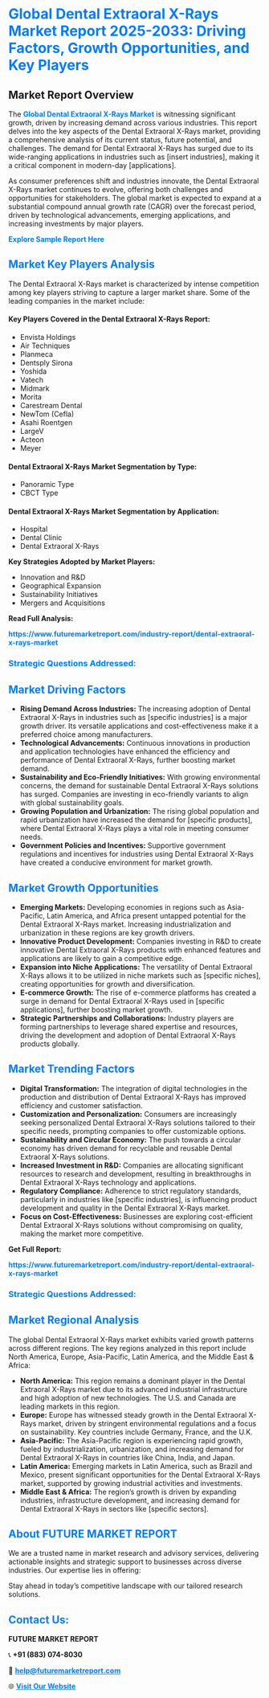 <h1 style="color: #007BFF;">Global Dental Extraoral X-Rays Market Report 2025-2033: Driving Factors, Growth Opportunities, and Key Players</h1>

<section id="overview">
<h2>Market Report Overview</h2>
<p>The <a href="https://www.futuremarketreport.com/industry-report/dental-extraoral-x-rays-market" style="color: #007BFF; text-decoration: none;"><strong>Global Dental Extraoral X-Rays Market</strong></a> is witnessing significant growth, driven by increasing demand across various industries. This report delves into the key aspects of the Dental Extraoral X-Rays market, providing a comprehensive analysis of its current status, future potential, and challenges. The demand for Dental Extraoral X-Rays has surged due to its wide-ranging applications in industries such as [insert industries], making it a critical component in modern-day [applications].</p>
<p>As consumer preferences shift and industries innovate, the Dental Extraoral X-Rays market continues to evolve, offering both challenges and opportunities for stakeholders. The global market is expected to expand at a substantial compound annual growth rate (CAGR) over the forecast period, driven by technological advancements, emerging applications, and increasing investments by major players.</p>
</section>

<section id="overview">
<p><a href="https://www.futuremarketreport.com/request-sample/reportId=123258" style="color: #007BFF; text-decoration: none;"><strong>Explore Sample Report Here</strong></a></p>
</section>

<section id="key-players">
<h2 style="color: #007BFF;">Market Key Players Analysis</h2>
<p>The Dental Extraoral X-Rays market is characterized by intense competition among key players striving to capture a larger market share. Some of the leading companies in the market include:</p>
<h4>Key Players Covered in the Dental Extraoral X-Rays Report:</h4>
<ul><li>Envista Holdings</li><li>Air Techniques</li><li>Planmeca</li><li>Dentsply Sirona</li><li>Yoshida</li><li>Vatech</li><li>Midmark</li><li>Morita</li><li>Carestream Dental</li><li>NewTom (Cefla)</li><li>Asahi Roentgen</li><li>LargeV</li><li>Acteon</li><li>Meyer</li></ul>
<h4>Dental Extraoral X-Rays Market Segmentation by Type:</h4>
<ul><li>Panoramic Type</li><li>CBCT Type</li></ul>

<h4>Dental Extraoral X-Rays Market Segmentation by Application:</h4>
<ul><li>Hospital</li><li>Dental Clinic</li><li>Dental Extraoral X-Rays</li></ul>
<p><strong>Key Strategies Adopted by Market Players:</strong></p>
<ul>
<li>Innovation and R&D</li>
<li>Geographical Expansion</li>
<li>Sustainability Initiatives</li>
<li>Mergers and Acquisitions</li>
</ul>
</section>

<section>
<p><strong>Read Full Analysis: </strong></p><a href="https://www.futuremarketreport.com/industry-report/dental-extraoral-x-rays-market" style="color: #007BFF; text-decoration: none;"><strong>https://www.futuremarketreport.com/industry-report/dental-extraoral-x-rays-market</strong></a>
<h3 style="color: #007BFF;">Strategic Questions Addressed:</h3>
</section>

<section id="driving-factors">
<h2 style="color: #007BFF;">Market Driving Factors</h2>
<ul>
<li><strong>Rising Demand Across Industries:</strong> The increasing adoption of Dental Extraoral X-Rays in industries such as [specific industries] is a major growth driver. Its versatile applications and cost-effectiveness make it a preferred choice among manufacturers.</li>
<li><strong>Technological Advancements:</strong> Continuous innovations in production and application technologies have enhanced the efficiency and performance of Dental Extraoral X-Rays, further boosting market demand.</li>
<li><strong>Sustainability and Eco-Friendly Initiatives:</strong> With growing environmental concerns, the demand for sustainable Dental Extraoral X-Rays solutions has surged. Companies are investing in eco-friendly variants to align with global sustainability goals.</li>
<li><strong>Growing Population and Urbanization:</strong> The rising global population and rapid urbanization have increased the demand for [specific products], where Dental Extraoral X-Rays plays a vital role in meeting consumer needs.</li>
<li><strong>Government Policies and Incentives:</strong> Supportive government regulations and incentives for industries using Dental Extraoral X-Rays have created a conducive environment for market growth.</li>
</ul>
</section>

<section id="growth-opportunities">
<h2 style="color: #007BFF;">Market Growth Opportunities</h2>
<ul>
<li><strong>Emerging Markets:</strong> Developing economies in regions such as Asia-Pacific, Latin America, and Africa present untapped potential for the Dental Extraoral X-Rays market. Increasing industrialization and urbanization in these regions are key growth drivers.</li>
<li><strong>Innovative Product Development:</strong> Companies investing in R&D to create innovative Dental Extraoral X-Rays products with enhanced features and applications are likely to gain a competitive edge.</li>
<li><strong>Expansion into Niche Applications:</strong> The versatility of Dental Extraoral X-Rays allows it to be utilized in niche markets such as [specific niches], creating opportunities for growth and diversification.</li>
<li><strong>E-commerce Growth:</strong> The rise of e-commerce platforms has created a surge in demand for Dental Extraoral X-Rays used in [specific applications], further boosting market growth.</li>
<li><strong>Strategic Partnerships and Collaborations:</strong> Industry players are forming partnerships to leverage shared expertise and resources, driving the development and adoption of Dental Extraoral X-Rays products globally.</li>
</ul>
</section>

<section id="trending-factors">
<h2 style="color: #007BFF;">Market Trending Factors</h2>
<ul>
<li><strong>Digital Transformation:</strong> The integration of digital technologies in the production and distribution of Dental Extraoral X-Rays has improved efficiency and customer satisfaction.</li>
<li><strong>Customization and Personalization:</strong> Consumers are increasingly seeking personalized Dental Extraoral X-Rays solutions tailored to their specific needs, prompting companies to offer customizable options.</li>
<li><strong>Sustainability and Circular Economy:</strong> The push towards a circular economy has driven demand for recyclable and reusable Dental Extraoral X-Rays solutions.</li>
<li><strong>Increased Investment in R&D:</strong> Companies are allocating significant resources to research and development, resulting in breakthroughs in Dental Extraoral X-Rays technology and applications.</li>
<li><strong>Regulatory Compliance:</strong> Adherence to strict regulatory standards, particularly in industries like [specific industries], is influencing product development and quality in the Dental Extraoral X-Rays market.</li>
<li><strong>Focus on Cost-Effectiveness:</strong> Businesses are exploring cost-efficient Dental Extraoral X-Rays solutions without compromising on quality, making the market more competitive.</li>
</ul>
</section>

<section>
<p><strong>Get Full Report: </strong></p><a href="https://www.futuremarketreport.com/industry-report/dental-extraoral-x-rays-market" style="color: #007BFF; text-decoration: none;"><strong>https://www.futuremarketreport.com/industry-report/dental-extraoral-x-rays-market</strong></a>
<h3 style="color: #007BFF;">Strategic Questions Addressed:</h3>
</section>


<section id="regional-analysis">
<h2 style="color: #007BFF;">Market Regional Analysis</h2>
<p>The global Dental Extraoral X-Rays market exhibits varied growth patterns across different regions. The key regions analyzed in this report include North America, Europe, Asia-Pacific, Latin America, and the Middle East & Africa:</p>
<ul>
<li><strong>North America:</strong> This region remains a dominant player in the Dental Extraoral X-Rays market due to its advanced industrial infrastructure and high adoption of new technologies. The U.S. and Canada are leading markets in this region.</li>
<li><strong>Europe:</strong> Europe has witnessed steady growth in the Dental Extraoral X-Rays market, driven by stringent environmental regulations and a focus on sustainability. Key countries include Germany, France, and the U.K.</li>
<li><strong>Asia-Pacific:</strong> The Asia-Pacific region is experiencing rapid growth, fueled by industrialization, urbanization, and increasing demand for Dental Extraoral X-Rays in countries like China, India, and Japan.</li>
<li><strong>Latin America:</strong> Emerging markets in Latin America, such as Brazil and Mexico, present significant opportunities for the Dental Extraoral X-Rays market, supported by growing industrial activities and investments.</li>
<li><strong>Middle East & Africa:</strong> The region’s growth is driven by expanding industries, infrastructure development, and increasing demand for Dental Extraoral X-Rays in sectors like [specific sectors].</li>
</ul>
</section>

<footer>
<h2 style="color: #007BFF;">About FUTURE MARKET REPORT</h2>
<p>We are a trusted name in market research and advisory services, delivering actionable insights and strategic support to businesses across diverse industries. Our expertise lies in offering:</p>

<p>Stay ahead in today’s competitive landscape with our tailored research solutions.</p>

<h2 style="color: #007BFF;">Contact Us:</h2>
<p><strong>FUTURE MARKET REPORT</strong></p>
<p>📞 <strong>+91 (883) 074-8030</strong></p>
<p>📧 <strong><a href="mailto:help@futuremarketreport.com" style="color: #007BFF;">help@futuremarketreport.com</a></strong></p>
<p>🌐 <strong><a href="https://www.futuremarketreport.com/" style="color: #007BFF;">Visit Our Website</a></strong></p>
</footer>